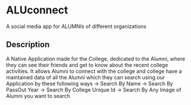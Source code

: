 # ALUconnect
A social media app for ALUMNIs of different organizations 
 ## Description
 A Native  Application made for the College, dedicated to the Alumni, where they can see their friends and get to know about the recent college activities.
  It allows Alumni to connect with the college and college have a maintained data  of all the Alumni which they  can search using our Application by these following ways 
             -> Search By Name 
             -> Search By PassOut Year
             -> Search By College Unique Id
             -> Search By Any Image of Alumni you want to search
 
